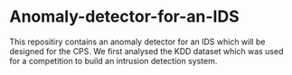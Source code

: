 # Anomaly-detector-for-an-IDS
 This repositiry contains an anomaly detector for an IDS which will be designed for  the CPS. We first analysed the KDD dataset which was used for a competition to build an intrusion detection system. 
